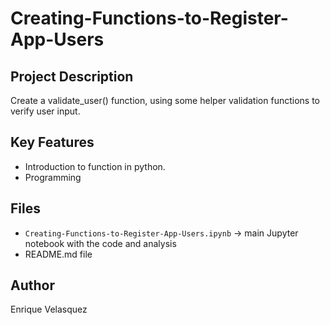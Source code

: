 # Creating-Functions-to-Register-App-Users

## Project Description
Create a validate_user() function, using some helper validation functions to verify user input. 

## Key Features
- Introduction to function in python.
- Programming


## Files
- `Creating-Functions-to-Register-App-Users.ipynb` → main Jupyter notebook with the code and analysis
- README.md file

## Author
Enrique Velasquez
